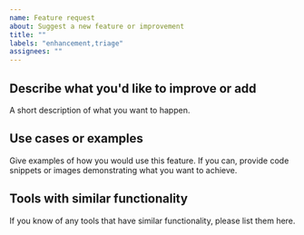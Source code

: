 ```yaml
---
name: Feature request
about: Suggest a new feature or improvement
title: ""
labels: "enhancement,triage"
assignees: ""
---
```


<!--
Thank you for taking the time to suggest a new feature.
Please fill in as much of the template below as possible.

If possible, please provide code, images or gifs that demonstrates what you
want to achieve. Keep it as simple and free of external dependencies as you are
able.
-->

## Describe what you'd like to improve or add

A short description of what you want to happen.

## Use cases or examples

Give examples of how you would use this feature. If you can, provide code
snippets or images demonstrating what you want to achieve.

## Tools with similar functionality

If you know of any tools that have similar functionality, please list them
here.
